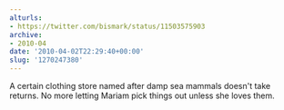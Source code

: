 ```yaml
---
alturls:
- https://twitter.com/bismark/status/11503575903
archive:
- 2010-04
date: '2010-04-02T22:29:40+00:00'
slug: '1270247380'
---
```


A certain clothing store named after damp sea mammals doesn't take returns. No more letting Mariam pick things out unless she loves them.

